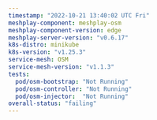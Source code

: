 ```yaml
---
timestamp: "2022-10-21 13:40:02 UTC Fri"
meshplay-component: meshplay-osm
meshplay-component-version: edge
meshplay-server-version: "v0.6.17"
k8s-distro: minikube
k8s-version: "v1.25.3"
service-mesh: OSM
service-mesh-version: "v1.1.3"
tests:
  pod/osm-bootstrap: "Not Running"
  pod/osm-controller: "Not Running"
  pod/osm-injector:  "Not Running"
overall-status: "failing"
---
```

